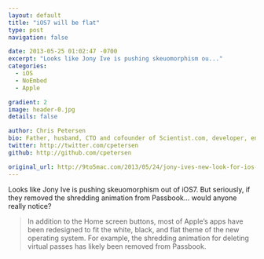 ```yaml
---
layout: default
title: "iOS7 will be flat"
type: post
navigation: false

date: 2013-05-25 01:02:47 -0700
excerpt: "Looks like Jony Ive is pushing skeuomorphism ou..."
categories:
  - iOS
  - NoEmbed
  - Apple

gradient: 2
image: header-0.jpg
details: false

author: Chris Petersen
bio: Father, husband, CTO and cofounder of Scientist.com, developer, entrepreneur and technologist.
twitter: http://twitter.com/cpetersen
github: http://github.com/cpetersen

original_url: http://9to5mac.com/2013/05/24/jony-ives-new-look-for-ios-7-black-white-and-flat-all-over/?utm_content=bufferbc12c&utm_source=buffer&utm_medium=twitter&utm_campaign=Buffer
---
```



Looks like Jony Ive is pushing skeuomorphism out of iOS7. But seriously, if they removed the shredding animation from Passbook... would anyone really notice?

 > 
 > 
 >  In addition to the Home screen buttons, most of Apple’s apps have been redesigned to fit the white, black, and flat theme of the new operating system. For example, the shredding animation for deleting virtual passes has likely been removed from Passbook. 
 > 
 > 
